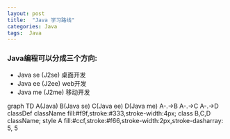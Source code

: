 ```yaml
---
layout: post
title:  "Java 学习路线"
categories: Java
tags:  Java
---
```


### Java编程可以分成三个方向:
- Java se (J2se) 桌面开发
- Java ee (J2ee) web开发
- Java me (J2me) 移动开发

<script src="/js/mermaid.min.js"></script>
<div class="mermaid">
graph TD
    A(Java)
    B(Java se)
    C(Java ee)
    D(Java me)
    A-.->B
    A-.->C
    A-.->D
    classDef className fill:#f9f,stroke:#333,stroke-width:4px;
    class B,C,D className;
    style A fill:#ccf,stroke:#f66,stroke-width:2px,stroke-dasharray: 5, 5
</div>

